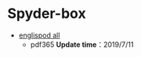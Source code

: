 # Spyder-box

- [englispod all](https://archive.org/details/englishpod_all)
  - pdf365	**Update time**：2019/7/11